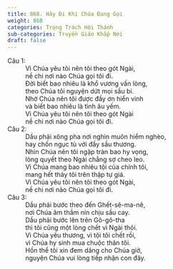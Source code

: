 ```yaml
---
title: 868. Hãy Đi Khi Chúa Đang Gọi
weight: 868
categories: Trọng Trách Hội Thánh
sub-categories: Truyền Giáo Khắp Nơi
draft: false
---
```

<dl><dt>Câu 1:</dt><dd data-verse="1">Vì Chúa yêu tôi nên tôi theo gót Ngài, <br/>nề chi nơi nào Chúa gọi tôi đi. <br/>Đời biết bao nhiêu là khổ vương vấn lòng, <br/>theo Chúa tôi nguyện dứt mọi sầu bi. <br/>Nhờ Chúa nên tôi được đầy ơn hiển vinh <br/>và biết bao nhiêu là tình âu yếm. <br/>Vì Chúa yêu tôi nên tôi theo gót Ngài <br/>nề chi nơi nào Chúa gọi tôi đi. </dd><dt>Câu 2:</dt><dd data-verse="2">Dầu phải xông pha nơi nghìn muôn hiểm nghèo, <br/>hay chốn ngục tù với đầy sầu thương. <br/>Nhìn Chúa nên tôi ngập tràn bao hy vọng, <br/>lòng quyết theo Ngài chẳng sợ cheo leo. <br/>Vì Chúa mang bao nhiêu tội của chính tôi, <br/>mang hết thảy tôi trên thập tự giá. <br/>Vì Chúa yêu tôi nên tôi theo gót Ngài, <br/>nề chi nơi nào Chúa gọi tôi đi. </dd><dt>Câu 3:</dt><dd data-verse="3">Dầu phải bước theo đến Ghết-sê-ma-nê, <br/>nơi Chúa âm thầm nín chịu sầu cay. <br/>Dầu phải bước lên trên Gô-gô-tha <br/>thì tôi cũng một lòng chết vì Ngài thôi. <br/>Vì Chúa yêu thương, vì tội tôi chết rồi, <br/>vì Chúa hy sinh mua chuộc thân tôi. <br/>Hồn thể tôi xin đem dâng cho Chúa giờ, <br/>nguyện Chúa vui lòng tiếp nhận con đây. </dd></dl>